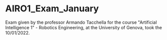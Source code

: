 # AIRO1_Exam_January
Exam given by the professor Armando Tacchella for the course "Artificial Intelligence 1" - Robotics Engineering, at the University of Genova, took the 10/01/2022. 
